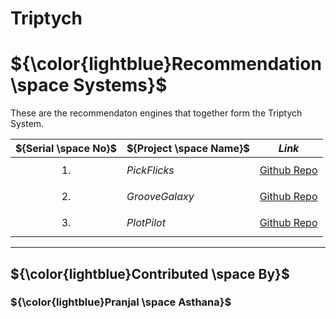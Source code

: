 # Triptych

# ${\color{lightblue}Recommendation \space Systems}$

These are the recommendaton engines that together form the Triptych System.

| ${Serial \space No}$ | ${Project \space Name}$ | ${Link}$ |
|-|-|-|
| $${1.}$$ | $PickFlicks$ | [Github Repo](https://github.com/PranjalAsthana/PickFlicks) | 
| $${2.}$$ | $GrooveGalaxy$ |[Github Repo](https://github.com/PranjalAsthana/GrooveGalaxy) | 
| $${3.}$$ | $PlotPilot$ | [Github Repo](https://github.com/PranjalAsthana/PlotPilot) | 

-----

## ${\color{lightblue}Contributed \space By}$
### ${\color{lightblue}Pranjal \space Asthana}$





